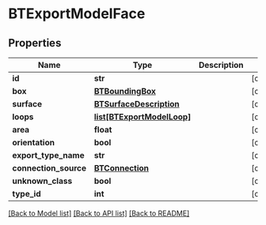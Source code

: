# BTExportModelFace

## Properties
Name | Type | Description | Notes
------------ | ------------- | ------------- | -------------
**id** | **str** |  | [optional] 
**box** | [**BTBoundingBox**](BTBoundingBox.md) |  | [optional] 
**surface** | [**BTSurfaceDescription**](BTSurfaceDescription.md) |  | [optional] 
**loops** | [**list[BTExportModelLoop]**](BTExportModelLoop.md) |  | [optional] 
**area** | **float** |  | [optional] 
**orientation** | **bool** |  | [optional] 
**export_type_name** | **str** |  | [optional] 
**connection_source** | [**BTConnection**](BTConnection.md) |  | [optional] 
**unknown_class** | **bool** |  | [optional] 
**type_id** | **int** |  | [optional] 

[[Back to Model list]](../README.md#documentation-for-models) [[Back to API list]](../README.md#documentation-for-api-endpoints) [[Back to README]](../README.md)


